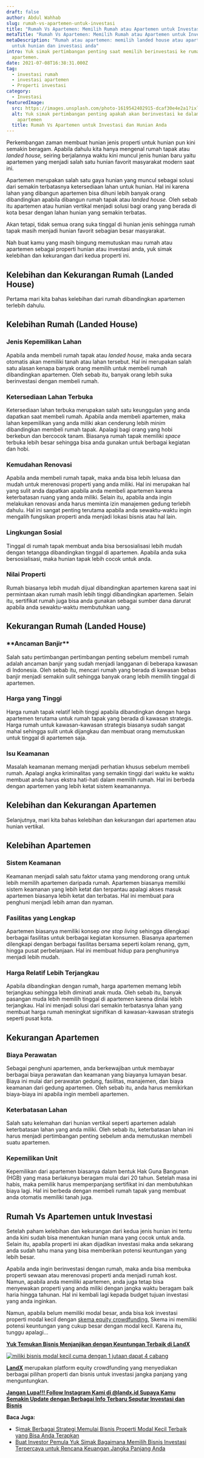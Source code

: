 ```yaml
---
draft: false
author: Abdul Wahhab
slug: rumah-vs-apartemen-untuk-investasi
title: "Rumah Vs Apartemen: Memilih Rumah atau Apartemen untuk Investasi"
metaTitle: "Rumah Vs Apartemen: Memilih Rumah atau Apartemen untuk Investasi"
metaDescription: "Rumah atau apartemen: memilih landed house atau apartemen
  untuk hunian dan investasi anda"
intro: Yuk simak pertimbangan penting saat memilih berinvestasi ke rumah atau
  apartemen.
date: 2021-07-08T16:38:31.000Z
tag:
  - investasi rumah
  - investasi apartemen
  - Properti investasi
category:
  - Investasi
featuredImage:
  src: https://images.unsplash.com/photo-1619542402915-dcaf30e4e2a1?ixlib=rb-1.2.1&ixid=MnwxMjA3fDB8MHxwaG90by1wYWdlfHx8fGVufDB8fHx8&auto=format&fit=crop&w=435&q=80
  alt: Yuk simak pertimbangan penting apakah akan berinvestasi ke dalam rumah atau
    apartemen
  title: Rumah Vs Apartemen untuk Investasi dan Hunian Anda
---
```

Perkembangan zaman membuat hunian jenis properti untuk hunian pun kini semakin beragam. Apabila dahulu kita hanya mengenal rumah tapak atau *landed house,* seiring berjalannya waktu kini muncul jenis hunian baru yaitu apartemen yang menjadi salah satu hunian favorit masyarakat modern saat ini.

Apartemen merupakan salah satu gaya hunian yang muncul sebagai solusi dari semakin terbatasnya ketersediaan lahan untuk hunian. Hal ini karena lahan yang dibangun apartemen bisa dihuni lebih banyak orang dibandingkan apabila dibangun rumah tapak atau *landed house.* Oleh sebab itu apartemen atau hunian vertikal menjadi solusi bagi orang yang berada di kota besar dengan lahan hunian yang semakin terbatas.

Akan tetapi, tidak semua orang suka tinggal di hunian jenis sehingga rumah tapak masih menjadi hunian favorit sebagian besar masyarakat.

Nah buat kamu yang masih bingung memutuskan mau rumah atau apartemen sebagai properti hunian atau investasi anda, yuk simak kelebihan dan kekurangan dari kedua properti ini.

## Kelebihan dan Kekurangan Rumah (Landed House)

Pertama mari kita bahas kelebihan dari rumah dibandingkan apartemen terlebih dahulu.

## Kelebihan Rumah (Landed House)

### Jenis Kepemilikan Lahan

Apabila anda membeli rumah tapak atau *landed house,* maka anda secara otomatis akan memiliki tanah atau lahan tersebut. Hal ini merupakan salah satu alasan kenapa banyak orang memilih untuk membeli rumah dibandingkan apartemen. Oleh sebab itu, banyak orang lebih suka berinvestasi dengan membeli rumah.

### Ketersediaan Lahan Terbuka

Ketersediaan lahan terbuka merupakan salah satu keunggulan yang anda dapatkan saat membeli rumah. Apabila anda membeli apartemen, maka lahan kepemilikan yang anda miliki akan cenderung lebih minim dibandingkan membeli rumah tapak. Apalagi bagi orang yang hobi berkebun dan bercocok tanam. Biasanya rumah tapak memiliki *space* terbuka lebih besar sehingga bisa anda gunakan untuk berbagai kegiatan  dan hobi.

### Kemudahan Renovasi

Apabila anda membeli rumah tapak, maka anda bisa lebih leluasa dan mudah untuk merenovasi properti yang anda miliki. Hal ini merupakan hal yang sulit anda dapatkan apabila anda membeli apartemen karena keterbatasan ruang yang anda miliki. Selain itu, apabila anda ingin melakukan renovasi anda harus meminta izin manajemen gedung terlebih dahulu. Hal ini sangat penting terutama apabila anda sewaktu-waktu ingin mengalih fungsikan properti anda menjadi lokasi bisnis atau hal lain.

### Lingkungan Sosial

Tinggal di rumah tapak membuat anda bisa bersosialisasi lebih mudah dengan tetangga dibandingkan tinggal di apartemen. Apabila anda suka bersosialisasi, maka hunian tapak lebih cocok untuk anda.

### Nilai Properti

Rumah biasanya lebih mudah dijual dibandingkan apartemen karena saat ini permintaan akan rumah masih lebih tinggi dibandingkan apartemen. Selain itu, sertifikat rumah juga bisa anda gunakan sebagai sumber dana darurat apabila anda sewaktu-waktu membutuhkan uang.

## Kekurangan Rumah (Landed House)

### **\*\***Ancaman Banjir**\*\***

Salah satu pertimbangan pertimbangan penting sebelum membeli rumah adalah ancaman banjir yang sudah menjadi langganan di beberapa kawasan di Indonesia. Oleh sebab itu, mencari rumah yang berada di kawasan bebas banjir menjadi semakin sulit sehingga banyak orang lebih memilih tinggal di apartemen.

### Harga yang Tinggi

Harga rumah tapak relatif lebih tinggi apabila dibandingkan dengan harga apartemen terutama untuk rumah tapak yang berada di kawasan strategis. Harga rumah untuk kawasan-kawasan strategis biasanya sudah sangat mahal sehingga sulit untuk dijangkau dan membuat orang memutuskan untuk tinggal di apartemen saja.

### Isu Keamanan

Masalah keamanan memang menjadi perhatian khusus sebelum membeli rumah. Apalagi angka kriminalitas yang semakin tinggi dari waktu ke waktu membuat anda harus ekstra hati-hati dalam memilih rumah. Hal ini berbeda dengan apartemen yang lebih ketat sistem keamanannya.

## Kelebihan dan Kekurangan Apartemen

Selanjutnya, mari kita bahas kelebihan dan kekurangan dari apartemen atau hunian vertikal.

## Kelebihan Apartemen

### Sistem Keamanan

Keamanan menjadi salah satu faktor utama yang mendorong orang untuk lebih memilih apartemen daripada rumah. Apartemen biasanya memiliki sistem keamanan yang lebih ketat dan terpantau apalagi akses masuk apartemen biasanya lebih ketat dan terbatas. Hal ini membuat para penghuni menjadi lebih aman dan nyaman.

### Fasilitas yang Lengkap

Apartemen biasanya memiliki konsep *one stop living*  sehingga dilengkapi berbagai fasilitas untuk berbagai kegiatan konsumen. Biasanya apartemen dilengkapi dengan berbagai fasilitas bersama seperti kolam renang, gym, hingga pusat perbelanjaan. Hal ini membuat hidup para penghuninya menjadi lebih mudah.

### Harga Relatif Lebih Terjangkau

Apabila dibandingkan dengan rumah, harga apartemen memang lebih terjangkau sehingga lebih diminati anak muda. Oleh sebab itu, banyak pasangan muda lebih memilih tinggal di apartemen karena dinilai lebih terjangkau. Hal ini menjadi solusi dari semakin terbatasnya lahan yang membuat harga rumah meningkat signifikan di kawasan-kawasan strategis seperti pusat kota.

## Kekurangan Apartemen

### Biaya Perawatan

Sebagai penghuni apartemen, anda berkewajiban untuk membayar berbagai biaya perawatan dan keamanan yang biayanya lumayan besar. Biaya ini mulai dari perawatan gedung, fasilitas, manajemen, dan biaya keamanan dari gedung apartemen. Oleh sebab itu, anda harus memikirkan biaya-biaya ini apabila ingin membeli apartemen.

### Keterbatasan Lahan

Salah satu kelemahan dari hunian vertikal seperti apartemen adalah keterbatasan lahan yang anda miliki. Oleh sebab itu, keterbatasan lahan ini harus menjadi pertimbangan penting sebelum anda memutuskan membeli suatu apartemen.

### Kepemilikan Unit

Kepemilikan dari apartemen biasanya dalam bentuk Hak Guna Bangunan (HGB) yang masa berlakunya beragam mulai dari 20 tahun. Setelah masa ini habis, maka pemilik harus memperpanjang sertifikat ini dan membutuhkan biaya lagi. Hal ini berbeda dengan membeli rumah tapak yang membuat anda otomatis memiliki tanah juga.

## Rumah Vs Apartemen untuk Investasi

Setelah paham kelebihan dan kekurangan dari kedua jenis hunian ini tentu anda kini sudah bisa menentukan hunian mana yang cocok untuk anda. Selain itu, apabila properti ini akan dijadikan investasi maka anda sekarang anda sudah tahu mana yang bisa memberikan potensi keuntungan yang lebih besar.

Apabila anda ingin berinvestasi dengan rumah, maka anda bisa membuka properti sewaan atau merenovasi properti anda menjadi rumah kost. Namun, apabila anda memiliki apartemen, anda juga tetap bisa menyewakan properti yang anda miliki dengan jangka waktu beragam baik haria hingga tahunan. Hal ini kembali lagi kepada budget tujuan investasi yang anda inginkan.

Namun, apabila belum memiliki modal besar, anda bisa kok investasi properti modal kecil dengan [skema equity crowdfunding.](https://landx.id/) Skema ini memiliki potensi keuntungan yang cukup besar dengan modal kecil. Karena itu, tunggu apalagi…

**[Yuk Temukan Bisnis Menjanjikan dengan Keuntungan Terbaik di LandX](https://landx.id/project/?utm_source=Blog&utm_medium=organic+keyword&utm_campaign=blog&utm_id=Blog)**

[![miliki bisnis modal kecil cuma dengan 1 jutaan dapat 4 cabang ](https://accountgram-production.sfo2.cdn.digitaloceanspaces.com/landx_ghost/2021/11/jadi-owner-bisnis-hanya-1-jutaan-dengan-cuan-yang-sangat-menjanjikan.png)](https://landx.id/project/?utm_source=Blog&utm_medium=organic+keyword&utm_campaign=blog&utm_id=Blog)

**[LandX](https://landx.id/project/index.html)** merupakan platform equity crowdfunding yang menyediakan berbagai pilihan properti dan bisnis untuk investasi jangka panjang yang menguntungkan.

**[Jangan Lupa!!! Follow Instagram Kami di @landx.id Supaya Kamu Semakin Update dengan Berbagai Info Terbaru Seputar Investasi dan Bisnis](https://instagram.com/landx.id?utm_medium=copy_link)**

**Baca Juga:**

* Si[mak Berbagai Strategi Memulai Bisnis Properti Modal Kecil Terbaik yang Bisa Anda Terapkan](https://landx.id/blog/bisnis-properti-modal-kecil/)
* [Buat Investor Pemula Yuk Simak Bagaimana Memilih Bisnis Investasi Terpercaya untuk Rencana Keuangan Jangka Panjang Anda](https://landx.id/blog/buat-investor-pemula-yuk-simak-bagaimana-memilih-bisnis-investasi-terpercaya-untuk-rencana-keuangan-jangka-panjang-anda/)